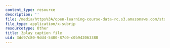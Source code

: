 ```yaml
---
content_type: resource
description: ''
file: /media/https%3A/open-learning-course-data-rc.s3.amazonaws.com/sts-081-innovation-systems-for-science-technology-energy-manufacturing-and-health-spring-2017/3dd97c809dd4540087c0c0b942063380_UFu_shvdwlE.vtt
file_type: application/x-subrip
resourcetype: Other
title: 3play caption file
uid: 3dd97c80-9dd4-5400-87c0-c0b942063380
---
```

